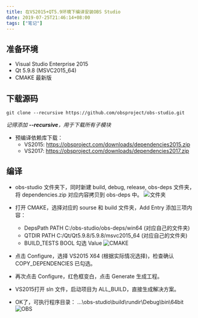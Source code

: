 ```yaml
---
title: 在VS2015+QT5.9环境下编译安装OBS Studio
date: 2019-07-25T21:46:14+08:00
tags: ["笔记"]
---
```

## 准备环境
- Visual Studio Enterprise 2015
- Qt 5.9.8 (MSVC2015_64)
- CMAKE 最新版

## 下载源码
````shell
git clone --recursive https://github.com/obsproject/obs-studio.git
````
*记得添加 **--recursive**，用于下载所有子模块*

* 预编译依赖库下载：
    * VS2015: https://obsproject.com/downloads/dependencies2015.zip
    * VS2017: https://obsproject.com/downloads/dependencies2017.zip

## 编译


* obs-studio 文件夹下，同时新建 build, debug, release, obs-deps 文件夹，将  dependencies.zip 对应内容拷贝到  obs-deps 中。
![文件夹](/img/TIM20190725212203.png)

* 打开 CMAKE，选择对应的 sourse 和 build 文件夹，Add Entry 添加三项内容：
    * DepsPath PATH C:/obs-studio/obs-deps/win64 (对应自己的文件夹)
    * QTDIR PATH C:/Qt/Qt5.9.8/5.9.8/msvc2015_64 (对应自己的文件夹)
    * BUILD_TESTS BOOL 勾选 Value
![CMAKE](/img/TIM20190725215018.png)

* 点击 Configure，选择 VS2015 X64 (根据实际情况选择)，检查确认 COPY_DEPENDENCIES 已勾选。
* 再次点击 Configure，红色框变白，点击 Generate 生成工程。
* VS2015打开 sln 文件，启动项目为 ALL_BUILD，直接生成解决方案。
* OK了，可执行程序目录： ...\obs-studio\build\rundir\Debug\bin\64bit
![OBS](/img/TIM20190725215144.png)
